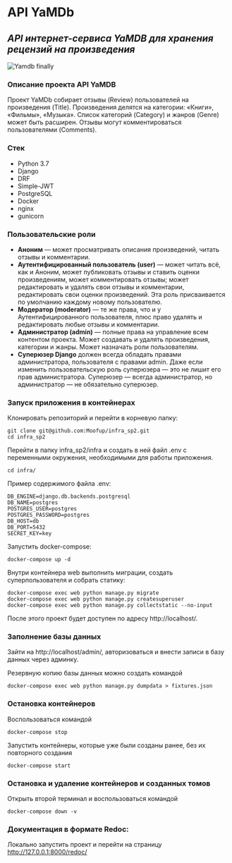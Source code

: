 # API YaMDb

## _API интернет-сервиса YaMDB для хранения рецензий на произведения_

![Yamdb finally](https://github.com/moofup/yamdb_final/actions/workflows/yamdb_workflow.yml/badge.svg)

### Описание проекта API YaMDB

Проект YaMDb собирает отзывы (Review) пользователей на произведения (Title). 
Произведения делятся на категории: «Книги», «Фильмы», «Музыка». 
Список категорий (Category) и жанров (Genre) может быть расширен.
Отзывы могут комментироваться пользователями (Comments).

### Стек 
* Python 3.7
* Django
* DRF
* Simple-JWT
* PostgreSQL
* Docker
* nginx
* gunicorn

### Пользовательские роли

- __Аноним__ — может просматривать описания произведений, читать отзывы 
и комментарии.
- __Аутентифицированный пользователь (user)__ — может читать всё, как и Аноним,
может публиковать отзывы и ставить оценки произведениям, может комментировать 
отзывы; может редактировать и удалять свои отзывы и комментарии, редактировать 
свои оценки произведений. Эта роль присваивается по умолчанию каждому новому 
пользователю.
- __Модератор (moderator)__ — те же права, что и у Аутентифицированного 
пользователя, плюс право удалять и редактировать любые отзывы и комментарии.
- __Администратор (admin)__ — полные права на управление всем контентом 
проекта. Может создавать и удалять произведения, категории и жанры. 
Может назначать роли пользователям.
- __Суперюзер Django__ должен всегда обладать правами администратора, 
пользователя с правами admin. Даже если изменить пользовательскую роль 
суперюзера — это не лишит его прав администратора. Суперюзер — всегда 
администратор, но администратор — не обязательно суперюзер.

### Запуск приложения в контейнерах

Клонировать репозиторий и перейти в корневую папку:
```
git clone git@github.com:Moofup/infra_sp2.git
cd infra_sp2
```

Перейти в папку infra_sp2/infra и создать в ней файл .env с 
переменными окружения, необходимыми для работы приложения.
```
cd infra/
```

Пример содержимого файла .env:
```
DB_ENGINE=django.db.backends.postgresql
DB_NAME=postgres
POSTGRES_USER=postgres
POSTGRES_PASSWORD=postgres
DB_HOST=db
DB_PORT=5432
SECRET_KEY=key
```

Запустить docker-compose: 
```
docker-compose up -d
```

Внутри контейнера web выполнить миграции, создать 
суперпользователя и собрать статику:
```
docker-compose exec web python manage.py migrate
docker-compose exec web python manage.py createsuperuser
docker-compose exec web python manage.py collectstatic --no-input 
```
После этого проект будет доступен по адресу http://localhost/. 

### Заполнение базы данных

Зайти на http://localhost/admin/, авторизоваться и внести записи 
в базу данных через админку.

Резервную копию базы данных можно создать командой
```
docker-compose exec web python manage.py dumpdata > fixtures.json 
```

### Остановка контейнеров

Воспользоваться командой
```
docker-compose stop 
```

Запустить контейнеры, которые уже были созданы ранее, без их повторного создания
```
docker-compose start 
```

### Остановка и удаление контейнеров и созданных томов

Открыть второй терминал и воспользоваться командой
```
docker-compose down -v
```

### Документация в формате Redoc:

Локально запустить проект и перейти на страницу 
http://127.0.0.1:8000/redoc/
